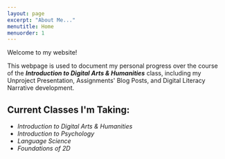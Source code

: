 ```yaml
---
layout: page
excerpt: "About Me..."
menutitle: Home
menuorder: 1
---
```


Welcome to my website!

This webpage is used to document my personal progress over the course of the ***Introduction to Digital Arts & Humanities*** class, including my Unproject Presentation, Assignments' Blog Posts, and Digital Literacy Narrative development.

## Current Classes I'm Taking:

- *Introduction to Digital Arts & Humanities*
- *Introduction to Psychology*
- *Language Science*
- *Foundations of 2D*

<!-- ## Things Learned from *Introduction to Digital Arts & Humanities*:

- The presence of data all around us.
- The -->
